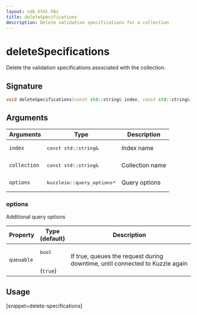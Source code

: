 ```yaml
---
layout: sdk.html.hbs
title: deleteSpecifications
description: Delete validation specifications for a collection
---
```


# deleteSpecifications

Delete the validation specifications associated with the collection.  

## Signature

```cpp
void deleteSpecifications(const std::string& index, const std::string& collection, kuzzleio::query_options *options=nullptr)
```

## Arguments

| Arguments    | Type    | Description |
|--------------|---------|-------------|
| `index` | <pre>const std::string&</pre> | Index name    | 
| `collection` | <pre>const std::string&</pre> | Collection name    |
| `options` | <pre>kuzzleio::query_options\*</pre> | Query options    | 

### options

Additional query options

| Property     | Type<br/>(default)    | Description        |
| ---------- | ------- | --------------------------------- | 
| `queuable` | <pre>bool</pre><br/>(`true`) | If true, queues the request during downtime, until connected to Kuzzle again |

## Usage

[snippet=delete-specifications]

